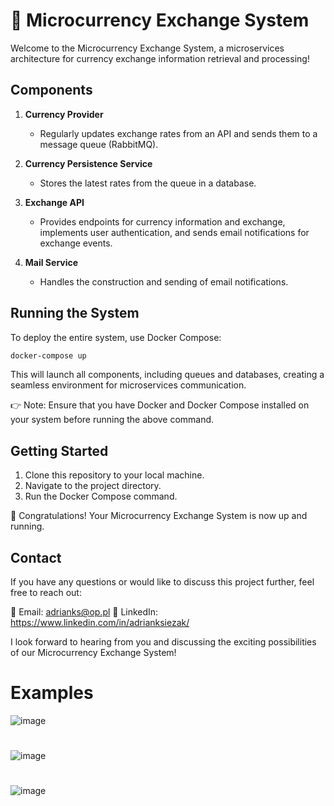 # 🚀 Microcurrency Exchange System
Welcome to the Microcurrency Exchange System, a microservices architecture for currency exchange information retrieval and processing!

## Components
1. **Currency Provider**
   - Regularly updates exchange rates from an API and sends them to a message queue (RabbitMQ).

2. **Currency Persistence Service**
   - Stores the latest rates from the queue in a database.

3. **Exchange API**
   - Provides endpoints for currency information and exchange, implements user authentication, and sends email notifications for exchange events.

4. **Mail Service**
   - Handles the construction and sending of email notifications.

## Running the System
To deploy the entire system, use Docker Compose:
```bash
docker-compose up
```

This will launch all components, including queues and databases, creating a seamless environment for microservices communication.

👉 Note: Ensure that you have Docker and Docker Compose installed on your system before running the above command.

## Getting Started
1. Clone this repository to your local machine.
2. Navigate to the project directory.
3. Run the Docker Compose command.

🌟 Congratulations! Your Microcurrency Exchange System is now up and running.

## Contact
If you have any questions or would like to discuss this project further, feel free to reach out:

📧 Email: adrianks@op.pl
👔 LinkedIn: https://www.linkedin.com/in/adrianksiezak/

I look forward to hearing from you and discussing the exciting possibilities of our Microcurrency Exchange System!

# Examples

![image](https://github.com/adixks/exchange-api/assets/83171399/a6260184-2f52-4a62-8444-9887517d904b)
#

![image](https://github.com/adixks/exchange-api/assets/83171399/2dfd1d7b-d3da-4d8c-963c-1f3759e6ddee)
#

![image](https://github.com/adixks/exchange-api/assets/83171399/d262b2e0-bc82-4bd9-ac06-37a96b6e6a28)

